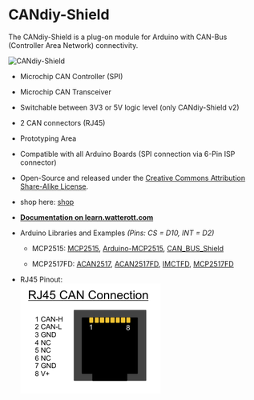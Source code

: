 # CANdiy-Shield
The CANdiy-Shield is a plug-on module for Arduino with CAN-Bus (Controller Area Network) connectivity.

![CANdiy-Shield](https://github.com/watterott/CANdiy-Shield/raw/master/hardware/CANdiy-Shield_v13.jpg)

* Microchip CAN Controller (SPI)
* Microchip CAN Transceiver
* Switchable between 3V3 or 5V logic level (only CANdiy-Shield v2)
* 2 CAN connectors (RJ45)
* Prototyping Area
* Compatible with all Arduino Boards (SPI connection via 6-Pin ISP connector)
* Open-Source and released under the [Creative Commons Attribution Share-Alike License](https://creativecommons.org/licenses/by-sa/4.0/).
* shop here: [shop](https://shop.watterott.com/CANdiy-Shield-V2-CAN-Bus-Shield)
* **[Documentation on learn.watterott.com](https://learn.watterott.com/shields/candiy-shield/)**

  
* Arduino Libraries and Examples *(Pins: CS = D10, INT = D2)*  
  - MCP2515: [MCP2515](<https://learn.watterott.com/arduino/watterott-libs/>), [Arduino-MCP2515](<https://github.com/autowp/arduino-mcp2515>), [CAN\_BUS\_Shield](<https://github.com/Seeed-Studio/CAN_BUS_Shield>)  
  - MCP2517FD: [ACAN2517](<https://github.com/pierremolinaro/acan2517>), [ACAN2517FD](<https://github.com/pierremolinaro/acan2517FD>), [IMCTFD](<https://github.com/tonton81/IMCTFD>), [MCP2517FD](<https://github.com/SalahEddineBOURAGBA/MCP2517FD>)

    <!-- -->

- RJ45 Pinout:  
![RJ45 Pinout](<pics/can_rj45.png>)

<!-- -->

